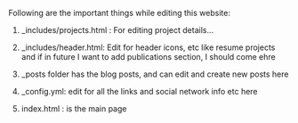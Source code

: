 Following are the important things while editing this website:

1. _includes/projects.html : For editing project details...

2. _includes/header.html: Edit for header icons, etc like resume projects and if in future I want to add publications section, I should come ehre

3. _posts folder has the blog posts, and can edit and create new posts here

4. _config.yml: edit for all the links and social network info etc here

5. index.html : is the main page

